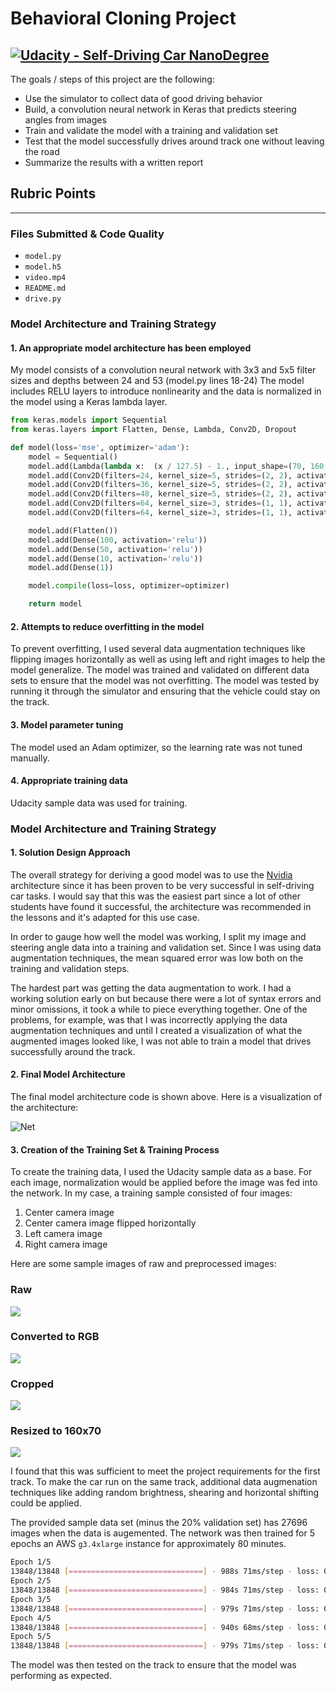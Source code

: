 # **Behavioral Cloning Project**
[![Udacity - Self-Driving Car NanoDegree](https://s3.amazonaws.com/udacity-sdc/github/shield-carnd.svg)](http://www.udacity.com/drive)
---

The goals / steps of this project are the following:
* Use the simulator to collect data of good driving behavior
* Build, a convolution neural network in Keras that predicts steering angles from images
* Train and validate the model with a training and validation set
* Test that the model successfully drives around track one without leaving the road
* Summarize the results with a written report


## Rubric Points
---
### Files Submitted & Code Quality
- `model.py`
- `model.h5`
- `video.mp4`
- `README.md`
- `drive.py`


### Model Architecture and Training Strategy

#### 1. An appropriate model architecture has been employed

My model consists of a convolution neural network with 3x3 and 5x5 filter sizes and depths between 24 and 53 (model.py lines 18-24)
The model includes RELU layers to introduce nonlinearity and the data is normalized in the model using a Keras lambda layer.

```python
from keras.models import Sequential
from keras.layers import Flatten, Dense, Lambda, Conv2D, Dropout

def model(loss='mse', optimizer='adam'):
    model = Sequential()
    model.add(Lambda(lambda x:  (x / 127.5) - 1., input_shape=(70, 160, 3)))
    model.add(Conv2D(filters=24, kernel_size=5, strides=(2, 2), activation='relu'))
    model.add(Conv2D(filters=36, kernel_size=5, strides=(2, 2), activation='relu'))
    model.add(Conv2D(filters=48, kernel_size=5, strides=(2, 2), activation='relu'))
    model.add(Conv2D(filters=64, kernel_size=3, strides=(1, 1), activation='relu'))
    model.add(Conv2D(filters=64, kernel_size=3, strides=(1, 1), activation='relu'))

    model.add(Flatten())
    model.add(Dense(100, activation='relu'))
    model.add(Dense(50, activation='relu'))
    model.add(Dense(10, activation='relu'))
    model.add(Dense(1))

    model.compile(loss=loss, optimizer=optimizer)

    return model

```
#### 2. Attempts to reduce overfitting in the model
To prevent overfitting, I used several data augmentation techniques like flipping images horizontally
as well as using left and right images to help the model generalize.
The model was trained and validated on different data sets to ensure that the model was not overfitting.
The model was tested by running it through the simulator and ensuring that the vehicle could stay on the track.

#### 3. Model parameter tuning

The model used an Adam optimizer, so the learning rate was not tuned manually.

#### 4. Appropriate training data
Udacity sample data was used for training.

### Model Architecture and Training Strategy

#### 1. Solution Design Approach

The overall strategy for deriving a good model was to use the [Nvidia](https://images.nvidia.com/content/tegra/automotive/images/2016/solutions/pdf/end-to-end-dl-using-px.pdf) architecture since it has been proven to be very successful
in self-driving car tasks. I would say that this was the easiest part since a lot of other students
have found it successful, the architecture was recommended in the lessons and it's adapted for this use case.

In order to gauge how well the model was working, I split my image and steering angle data into a training and validation set.
Since I was using data augmentation techniques, the mean squared error was low both on the training and validation steps.

The hardest part was getting the data augmentation to work. I had a working solution early on but because
there were a lot of syntax errors and minor omissions, it took a while to piece everything together. One of the
problems, for example, was that I was incorrectly applying the data augmentation techniques and until I created
a visualization of what the augmented images looked like, I was not able to train a model that drives successfully
around the track.

#### 2. Final Model Architecture
The final model architecture code is shown above.
Here is a visualization of the architecture:

![Net](https://devblogs.nvidia.com/parallelforall/wp-content/uploads/2016/08/cnn-architecture-624x890.png)

#### 3. Creation of the Training Set & Training Process
To create the training data, I used the Udacity sample data as a base. For each image, normalization
would be applied before the image was fed into the network. In my case, a training sample consisted
of four images:
1. Center camera image
2. Center camera image flipped horizontally
3. Left camera image
4. Right camera image

Here are some sample images of raw and preprocessed images:
### Raw
![](./images/raw.png)

### Converted to RGB
![](./images/rgb.png)

### Cropped
![](./images/cropped.png)

### Resized to 160x70
![](./images/resized.png)

I found that this was sufficient to meet the project requirements for the first track. To make the car
run on the same track, additional data augmenation techniques like adding random brightness, shearing and horizontal
shifting could be applied.

The provided sample data set (minus the 20% validation set) has 27696 images when the data is augemented.
The network was then trained for 5 epochs an AWS `g3.4xlarge` instance for approximately 80 minutes.
```sh
Epoch 1/5
13848/13848 [==============================] - 988s 71ms/step - loss: 0.0048 - val_loss: 0.0246
Epoch 2/5
13848/13848 [==============================] - 984s 71ms/step - loss: 0.0049 - val_loss: 0.0248
Epoch 3/5
13848/13848 [==============================] - 979s 71ms/step - loss: 0.0060 - val_loss: 0.0184
Epoch 4/5
13848/13848 [==============================] - 940s 68ms/step - loss: 0.0032 - val_loss: 0.0159
Epoch 5/5
13848/13848 [==============================] - 979s 71ms/step - loss: 0.0028 - val_loss: 0.0162
```

The model was then tested on the track to ensure that the model was performing as expected.
